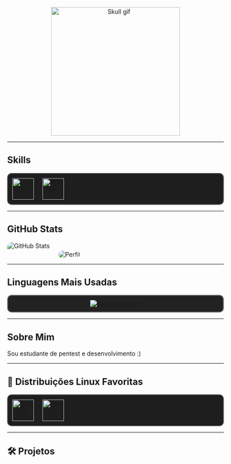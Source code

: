 <div align="center">
    <img src="https://media0.giphy.com/media/v1.Y2lkPTc5MGI3NjExengwYTMwY3Rnd2x4aW0weXJ1dXRkNmZiM3M0YmdlMmE0OTUzOWxkdSZlcD12MV9pbnRlcm5hbF9naWZfYnlfaWQmY3Q9Zw/SISXxwYD1CTO8/giphy.webp" width="300" height="300" alt="Skull gif"/>
</div>

---

## Skills
<div align="center" style="display: flex; gap: 20px; padding: 10px; border-radius: 10px; background: #1e1e1e; border: 2px solid #444;">
    <a href="https://embarcados.com.br/linguagem-c-guia-completo/" target="_blank">
        <img src="https://cdn.jsdelivr.net/gh/devicons/devicon/icons/c/c-original.svg" title="C" alt="C" width="50" height="50"/>
    </a>
    <a href="https://www.python.org/" target="_blank">
        <img src="https://cdn.jsdelivr.net/gh/devicons/devicon/icons/python/python-original.svg" title="Python" alt="Python" width="50" height="50"/>
    </a>
</div>

---

## GitHub Stats
<div align="center" style="display: flex; gap: 20px; flex-wrap: wrap;">
    <img src="https://github-readme-stats.vercel.app/api?username=GT9sec&theme=dark&show_icons=true&bg_color=000000&icon_color=FF0000&title_color=FF0000&text_color=FFFFFF&hide_border=true" alt="GitHub Stats" style="border-radius: 10px;"/>
    <div align="center" style="margin-top: 20px;">
        <img src="https://github-profile-summary-cards.vercel.app/api/cards/profile-details?username=GT9sec&theme=dark" alt="Perfil" style="border-radius: 10px;"/>
    </div>
</div>

---

## Linguagens Mais Usadas
<div align="center" style="padding: 10px; border-radius: 10px; background: #222222; border: 2px solid #666;">
    <img src="https://github-readme-stats.vercel.app/api/top-langs/?username=GT9sec&theme=dark&hide=html&layout=compact" alt="Top Languages"/>
</div>

---

## Sobre Mim
Sou estudante de pentest e desenvolvimento :)

---

## 🐧 Distribuições Linux Favoritas
<div align="center" style="display: flex; gap: 20px; padding: 10px; border-radius: 10px; background: #1e1e1e; border: 2px solid #444;">
    <a href="https://debian.org" target="_blank">
        <img src="https://cdn.jsdelivr.net/gh/devicons/devicon/icons/debian/debian-original.svg" title="Debian" alt="Debian" width="50" height="50"/>
    </a>
    <a href="https://ubuntu.com" target="_blank">
        <img src="https://cdn.jsdelivr.net/gh/devicons/devicon/icons/ubuntu/ubuntu-original.svg" title="Ubuntu" alt="Ubuntu" width="50" height="50"/>
    </a>
</div>

---

## 🛠️ Projetos

